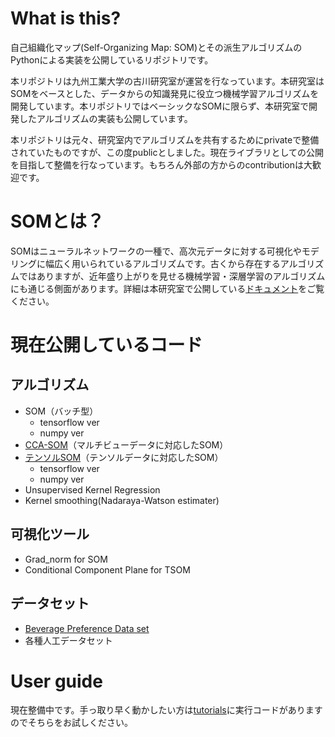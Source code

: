 # What is this?
自己組織化マップ(Self-Organizing Map: SOM)とその派生アルゴリズムのPythonによる実装を公開しているリポジトリです。  

本リポジトリは九州工業大学の古川研究室が運営を行なっています。本研究室はSOMをベースとした、データからの知識発見に役立つ機械学習アルゴリズムを開発しています。本リポジトリではベーシックなSOMに限らず、本研究室で開発したアルゴリズムの実装も公開しています。

本リポジトリは元々、研究室内でアルゴリズムを共有するためにprivateで整備されていたものですが、この度publicとしました。現在ライブラリとしての公開を目指して整備を行なっています。もちろん外部の方からのcontributionは大歓迎です。

# SOMとは？
SOMはニューラルネットワークの一種で、高次元データに対する可視化やモデリングに幅広く用いられているアルゴリズムです。古くから存在するアルゴリズムではありますが、近年盛り上がりを見せる機械学習・深層学習のアルゴリズムにも通じる側面があります。詳細は本研究室で公開している[ドキュメント](http://www.brain.kyutech.ac.jp/~furukawa/data/SOMtext.pdf)をご覧ください。


# 現在公開しているコード

## アルゴリズム
- SOM（バッチ型）
   - tensorflow ver
   - numpy ver
- [CCA-SOM](https://www.jstage.jst.go.jp/article/jsoft/30/2/30_525/_article/-char/ja)（マルチビューデータに対応したSOM）
- [テンソルSOM](https://www.sciencedirect.com/science/article/pii/S0893608016000149)（テンソルデータに対応したSOM）
   - tensorflow ver
   - numpy ver
- Unsupervised Kernel Regression
- Kernel smoothing(Nadaraya-Watson estimater)

## 可視化ツール
- Grad_norm for SOM
- Conditional Component Plane for TSOM

## データセット
- [Beverage Preference Data set](http://www.brain.kyutech.ac.jp/~furukawa/beverage-e/)
- 各種人工データセット

# User guide
現在整備中です。手っ取り早く動かしたい方は[tutorials](https://github.com/furukawa-laboratory/somf/tree/master/tutorials)に実行コードがありますのでそちらをお試しください。
